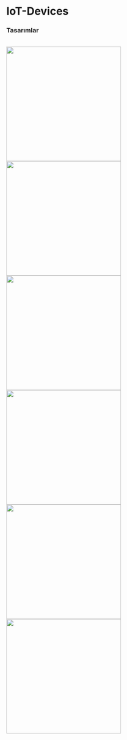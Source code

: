 # IoT-Devices
<h3>Tasarımlar</h3><br>

<img src="https://user-images.githubusercontent.com/73975473/200860705-d2e445a7-1d22-4f2b-87da-0dd844c2cee3.png" style="width:300px"/>
<img src="https://user-images.githubusercontent.com/73975473/200860776-887abb7e-9d81-496c-83bd-85246be5830c.png" style="width:300px"/>
<img src="https://user-images.githubusercontent.com/73975473/200862454-c30482ef-c34f-4146-9147-b64b3e1ad6e6.png" style="width:300px"/>
<br>
<img src="https://user-images.githubusercontent.com/73975473/200862801-f91e4ce4-5a87-4bc0-b081-231fc778dcdb.png" style="width:300px"/>
<img src="https://user-images.githubusercontent.com/73975473/200862838-f67e1f73-3a11-467c-848f-b42e8577966a.png" style="width:300px"/>
<img src="https://user-images.githubusercontent.com/73975473/200862854-9a28b3fc-1505-4119-8779-929b3523e1f1.png" style="width:300px"/>


